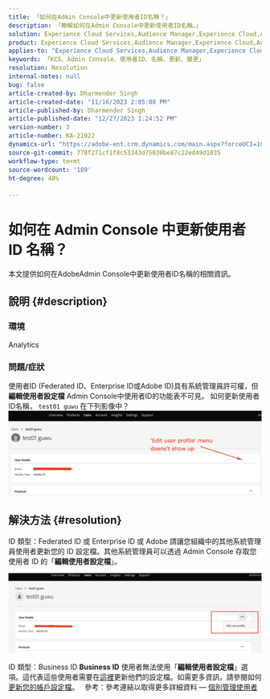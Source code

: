 ```yaml
---
title: 「如何在Admin Console中更新使用者ID名稱？」
description: 「瞭解如何在Admin Console中更新使用者ID名稱。」
solution: Experience Cloud Services,Audience Manager,Experience Cloud,Analytics,Target,Admin
product: Experience Cloud Services,Audience Manager,Experience Cloud,Analytics,Target,Admin
applies-to: "Experience Cloud Services,Audience Manager,Experience Cloud,Analytics,Target,Admin"
keywords: 「KCS、Admin Console、使用者ID、名稱、更新、變更」
resolution: Resolution
internal-notes: null
bug: false
article-created-by: Dharmender Singh
article-created-date: "11/16/2023 2:05:08 PM"
article-published-by: Dharmender Singh
article-published-date: "12/27/2023 1:24:52 PM"
version-number: 3
article-number: KA-21022
dynamics-url: "https://adobe-ent.crm.dynamics.com/main.aspx?forceUCI=1&pagetype=entityrecord&etn=knowledgearticle&id=2809f524-8984-ee11-8179-6045bd0063aa"
source-git-commit: 778f271cf1f8c53343d75030be87c22ed49d1035
workflow-type: tm+mt
source-wordcount: '189'
ht-degree: 48%

---
```


# 如何在 Admin Console 中更新使用者 ID 名稱？


本文提供如何在AdobeAdmin Console中更新使用者ID名稱的相關資訊。

## 說明 {#description}


### <b>環境</b>

Analytics

### 問題/症狀

使用者ID (Federated ID、Enterprise ID或Adobe ID)具有系統管理員許可權，但 <b>編輯使用者設定檔</b> Admin Console中使用者ID的功能表不可見。 如何更新使用者ID名稱， `test01 guwu` 在下列影像中？ ![](assets/___2e09f524-8984-ee11-8179-6045bd0063aa___.png)


## 解決方法 {#resolution}


ID 類型：Federated ID 或 Enterprise ID 或 Adobe
請讓您組織中的其他系統管理員使用者更新您的 ID 設定檔。其他系統管理員可以透過 Admin Console 存取您使用者 ID 的「<b>編輯使用者設定檔</b>」。

![](assets/5d528b6b-4667-ed11-9561-6045bd006e5a.png)

ID 類型：Business ID
<b>Business ID</b> 使用者無法使用「<b>編輯使用者設定檔</b>」選項。這代表這些使用者需要在[這裡](https://account.adobe.com/tw/profile)更新他們的設定檔。如需更多資訊，請參閱如何[更新您的帳戶設定檔](https://helpx.adobe.com/tw/manage-account/using/edit-adobe-account-personal-profile.html)。
 
參考：參考連結以取得更多詳細資料 —  [個別管理使用者](https://helpx.adobe.com/tw/enterprise/using/manage-users-individually.html)
